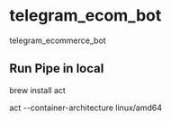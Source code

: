 # telegram_ecom_bot
telegram_ecommerce_bot


## Run Pipe in local

brew install act

act --container-architecture linux/amd64
